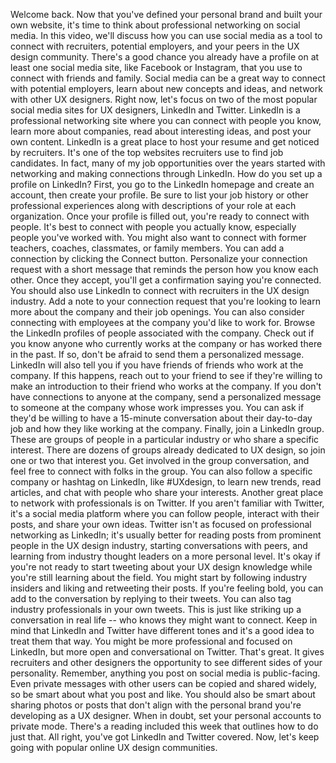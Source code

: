 Welcome back. Now that you've defined your personal brand and built your own website, it's time to think about professional networking on social media. In this video, we'll discuss how you can use social media as a tool to connect with recruiters, potential employers, and your peers in the UX design community. There's a good chance you already have a profile on at least one social media site, like Facebook or Instagram, that you use to connect with friends and family. Social media can be a great way to connect with potential employers, learn about new concepts and ideas, and network with other UX designers. Right now, let's focus on two of the most popular social media sites for UX designers, LinkedIn and Twitter. LinkedIn is a professional networking site where you can connect with people you know, learn more about companies, read about interesting ideas, and post your own content. LinkedIn is a great place to host your resume and get noticed by recruiters. It's one of the top websites recruiters use to find job candidates. In fact, many of my job opportunities over the years started with networking and making connections through LinkedIn. How do you set up a profile on LinkedIn? First, you go to the LinkedIn homepage and create an account, then create your profile. Be sure to list your job history or other professional experiences along with descriptions of your role at each organization. Once your profile is filled out, you're ready to connect with people. It's best to connect with people you actually know, especially people you've worked with. You might also want to connect with former teachers, coaches, classmates, or family members. You can add a connection by clicking the Connect button. Personalize your connection request with a short message that reminds the person how you know each other. Once they accept, you'll get a confirmation saying you're connected. You should also use LinkedIn to connect with recruiters in the UX design industry. Add a note to your connection request that you're looking to learn more about the company and their job openings. You can also consider connecting with employees at the company you'd like to work for. Browse the LinkedIn profiles of people associated with the company. Check out if you know anyone who currently works at the company or has worked there in the past. If so, don't be afraid to send them a personalized message. LinkedIn will also tell you if you have friends of friends who work at the company. If this happens, reach out to your friend to see if they're willing to make an introduction to their friend who works at the company. If you don't have connections to anyone at the company, send a personalized message to someone at the company whose work impresses you. You can ask if they'd be willing to have a 15-minute conversation about their day-to-day job and how they like working at the company. Finally, join a LinkedIn group. These are groups of people in a particular industry or who share a specific interest. There are dozens of groups already dedicated to UX design, so join one or two that interest you. Get involved in the group conversation, and feel free to connect with folks in the group. You can also follow a specific company or hashtag on LinkedIn, like #UXdesign, to learn new trends, read articles, and chat with people who share your interests. Another great place to network with professionals is on Twitter. If you aren't familiar with Twitter, it's a social media platform where you can follow people, interact with their posts, and share your own ideas. Twitter isn't as focused on professional networking as LinkedIn; it's usually better for reading posts from prominent people in the UX design industry, starting conversations with peers, and learning from industry thought leaders on a more personal level. It's okay if you're not ready to start tweeting about your UX design knowledge while you're still learning about the field. You might start by following industry insiders and liking and retweeting their posts. If you're feeling bold, you can add to the conversation by replying to their tweets. You can also tag industry professionals in your own tweets. This is just like striking up a conversation in real life -- who knows they might want to connect. Keep in mind that LinkedIn and Twitter have different tones and it's a good idea to treat them that way. You might be more professional and focused on LinkedIn, but more open and conversational on Twitter. That's great. It gives recruiters and other designers the opportunity to see different sides of your personality. Remember, anything you post on social media is public-facing. Even private messages with other users can be copied and shared widely, so be smart about what you post and like. You should also be smart about sharing photos or posts that don't align with the personal brand you're developing as a UX designer. When in doubt, set your personal accounts to private mode. There's a reading included this week that outlines how to do just that. All right, you've got LinkedIn and Twitter covered. Now, let's keep going with popular online UX design communities.